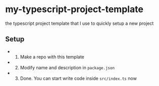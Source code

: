 # my-typescript-project-template
the typescript project template that I use to quickly setup a new project


## Setup
- 1. Make a repo with this template
- 2. Modify name and description in `package.json` 
- 3. Done. You can start write code inside `src/index.ts` now